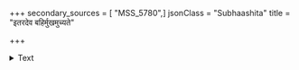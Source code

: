 +++
secondary_sources = [ "MSS_5780",]
jsonClass = "Subhaashita"
title = "इतरदेव बहिर्मुखमुच्यते"

+++

<details><summary>Text</summary>

इतरदेव बहिर्मुखमुच्यते हृदि तु यत् स्फुरतीतरदेव तत्।  
चरितमेतदधीरवितारकं धुरि पयःप्रतिबिम्बमिवासताम्॥
</details>
